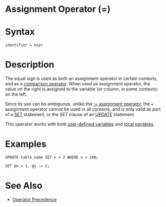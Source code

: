 # Assignment Operator (=)

#

# Syntax

```
identifier = expr
```

#

# Description

The equal sign is used as both an assignment operator in certain contexts, and as a [comparison operator](../../../../server-usage/replication-cluster-multi-master/optimization-and-tuning/query-optimizations/equality-propagation-optimization.md). When used as assignment operator, the value on the right is assigned to the variable (or column, in some contexts) on the left.

Since its use can be ambiguous, unlike the [:= assignment operator](assignment-operators-assignment-operator.md), the *`=`* assignment operator cannot be used in all contexts, and is only valid as part of a [SET](../../../../server-usage/replication-cluster-multi-master/standard-replication/setting-up-replication.md) statement, or the SET clause of an [UPDATE](../../sql-statements/data-manipulation/changing-deleting-data/update.md) statement

This operator works with both [user-defined variables](../../sql-language-structure/user-defined-variables.md) and [local variables](../../../../server-usage/programming-customizing-mariadb/programmatic-compound-statements/declare-variable.md).

#

# Examples

```
UPDATE table_name SET x = 2 WHERE x > 100;
```

```
SET @x = 1, @y := 2;
```

#

# See Also

* [Operator Precedence](../operator-precedence.md)
